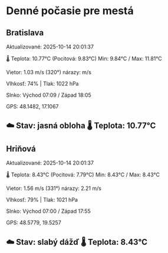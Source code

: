 ﻿# Denné počasie pre mestá

## Bratislava
Aktualizované: 2025-10-14 20:01:37

🌡️ Teplota: 10.77°C 
(Pocitová: 9.83°C)
Min: 9.84°C / Max: 11.81°C

Vietor: 1.03 m/s    (320°) 
nárazy:  m/s

Vlhkosť: 74% | Tlak: 1022 hPa

Slnko: Východ 07:09 / Západ 18:05

GPS: 48.1482, 17.1067

☁️ Stav: jasná obloha        🌡️ Teplota: 10.77°C
---

## Hriňová
Aktualizované: 2025-10-14 20:01:37

🌡️ Teplota: 8.43°C 
(Pocitová: 7.79°C)
Min: 8.43°C / Max: 8.43°C

Vietor: 1.56 m/s (331°)
nárazy: 2.21 m/s

Vlhkosť: 79% | Tlak: 1021 hPa

Slnko: Východ 07:00 / Západ 17:55

GPS: 48.5779, 19.5257

☁️ Stav: slabý dážď        🌡️ Teplota: 8.43°C
---
